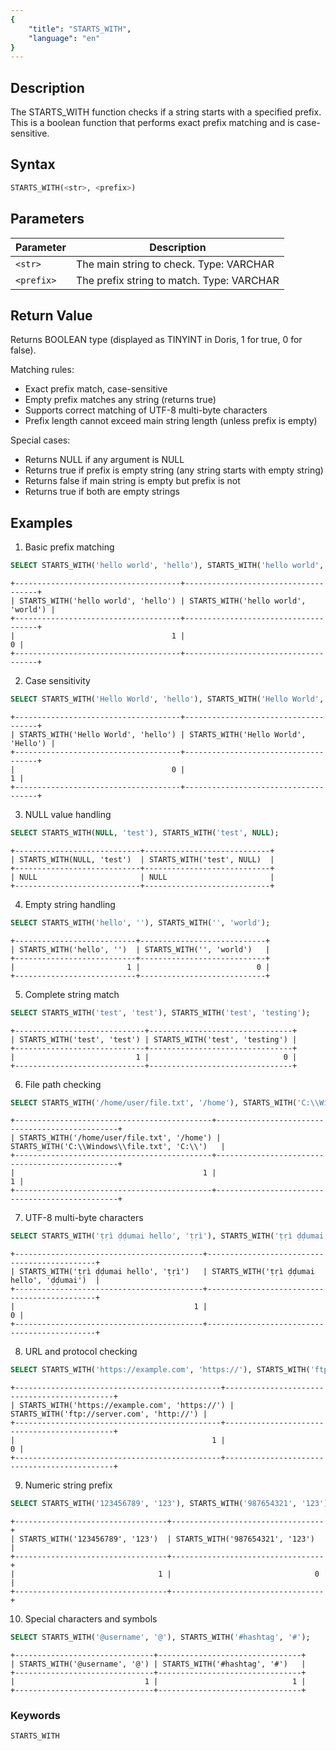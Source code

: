```yaml
---
{
    "title": "STARTS_WITH",
    "language": "en"
}
---
```



## Description

The STARTS_WITH function checks if a string starts with a specified prefix. This is a boolean function that performs exact prefix matching and is case-sensitive.

## Syntax

```sql
STARTS_WITH(<str>, <prefix>)
```

## Parameters
| Parameter | Description |
| --------- | ----------------------------------------- |
| `<str>` | The main string to check. Type: VARCHAR |
| `<prefix>` | The prefix string to match. Type: VARCHAR |

## Return Value

Returns BOOLEAN type (displayed as TINYINT in Doris, 1 for true, 0 for false).

Matching rules:
- Exact prefix match, case-sensitive
- Empty prefix matches any string (returns true)
- Supports correct matching of UTF-8 multi-byte characters
- Prefix length cannot exceed main string length (unless prefix is empty)

Special cases:
- Returns NULL if any argument is NULL
- Returns true if prefix is empty string (any string starts with empty string)
- Returns false if main string is empty but prefix is not
- Returns true if both are empty strings

## Examples

1. Basic prefix matching
```sql
SELECT STARTS_WITH('hello world', 'hello'), STARTS_WITH('hello world', 'world');
```
```text
+-------------------------------------+-------------------------------------+
| STARTS_WITH('hello world', 'hello') | STARTS_WITH('hello world', 'world') |
+-------------------------------------+-------------------------------------+
|                                   1 |                                   0 |
+-------------------------------------+-------------------------------------+
```

2. Case sensitivity
```sql
SELECT STARTS_WITH('Hello World', 'hello'), STARTS_WITH('Hello World', 'Hello');
```
```text
+-------------------------------------+-------------------------------------+
| STARTS_WITH('Hello World', 'hello') | STARTS_WITH('Hello World', 'Hello') |
+-------------------------------------+-------------------------------------+
|                                   0 |                                   1 |
+-------------------------------------+-------------------------------------+
```

3. NULL value handling
```sql
SELECT STARTS_WITH(NULL, 'test'), STARTS_WITH('test', NULL);
```
```text
+----------------------------+----------------------------+
| STARTS_WITH(NULL, 'test')  | STARTS_WITH('test', NULL)  |
+----------------------------+----------------------------+
| NULL                       | NULL                       |
+----------------------------+----------------------------+
```

4. Empty string handling
```sql
SELECT STARTS_WITH('hello', ''), STARTS_WITH('', 'world');
```
```text
+---------------------------+----------------------------+
| STARTS_WITH('hello', '')  | STARTS_WITH('', 'world')   |
+---------------------------+----------------------------+
|                         1 |                          0 |
+---------------------------+----------------------------+
```

5. Complete string match
```sql
SELECT STARTS_WITH('test', 'test'), STARTS_WITH('test', 'testing');
```
```text
+-----------------------------+--------------------------------+
| STARTS_WITH('test', 'test') | STARTS_WITH('test', 'testing') |
+-----------------------------+--------------------------------+
|                           1 |                              0 |
+-----------------------------+--------------------------------+
```

6. File path checking
```sql
SELECT STARTS_WITH('/home/user/file.txt', '/home'), STARTS_WITH('C:\\Windows\\file.txt', 'C:\\');
```
```text
+--------------------------------------------+------------------------------------------------+
| STARTS_WITH('/home/user/file.txt', '/home') | STARTS_WITH('C:\\Windows\\file.txt', 'C:\\')   |
+--------------------------------------------+------------------------------------------------+
|                                          1 |                                              1 |
+--------------------------------------------+------------------------------------------------+
```

7. UTF-8 multi-byte characters
```sql
SELECT STARTS_WITH('ṭṛì ḍḍumai hello', 'ṭṛì'), STARTS_WITH('ṭṛì ḍḍumai hello', 'ḍḍumai');
```
```text
+------------------------------------------+---------------------------------------------+
| STARTS_WITH('ṭṛì ḍḍumai hello', 'ṭṛì')   | STARTS_WITH('ṭṛì ḍḍumai hello', 'ḍḍumai')  |
+------------------------------------------+---------------------------------------------+
|                                        1 |                                           0 |
+------------------------------------------+---------------------------------------------+
```

8. URL and protocol checking
```sql
SELECT STARTS_WITH('https://example.com', 'https://'), STARTS_WITH('ftp://server.com', 'http://');
```
```text
+----------------------------------------------+---------------------------------------------+
| STARTS_WITH('https://example.com', 'https://') | STARTS_WITH('ftp://server.com', 'http://') |
+----------------------------------------------+---------------------------------------------+
|                                            1 |                                           0 |
+----------------------------------------------+---------------------------------------------+
```

9. Numeric string prefix
```sql
SELECT STARTS_WITH('123456789', '123'), STARTS_WITH('987654321', '123');
```
```text
+----------------------------------+----------------------------------+
| STARTS_WITH('123456789', '123')  | STARTS_WITH('987654321', '123')  |
+----------------------------------+----------------------------------+
|                                1 |                                0 |
+----------------------------------+----------------------------------+
```

10. Special characters and symbols
```sql
SELECT STARTS_WITH('@username', '@'), STARTS_WITH('#hashtag', '#');
```
```text
+-------------------------------+--------------------------------+
| STARTS_WITH('@username', '@') | STARTS_WITH('#hashtag', '#')   |
+-------------------------------+--------------------------------+
|                             1 |                              1 |
+-------------------------------+--------------------------------+
```

### Keywords

    STARTS_WITH